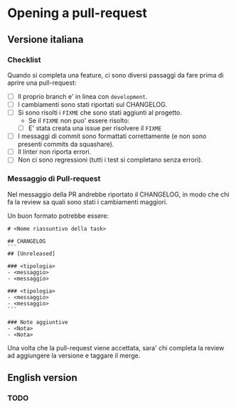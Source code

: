 # Opening a pull-request

## Versione italiana

### Checklist

Quando si completa una feature, ci sono diversi passaggi da fare prima di aprire una pull-request:
- [ ] Il proprio branch e' in linea con `development`.
- [ ] I cambiamenti sono stati riportati sul CHANGELOG.
- [ ] Si sono risolti i `FIXME` che sono stati aggiunti al progetto. 
    - Se il `FIXME` non puo' essere risolto:
    - [ ] E' stata creata una issue per risolvere il `FIXME`   
- [ ] I messaggi di commit sono formattati correttamente (e non sono presenti commits da squashare).
- [ ] Il linter non riporta errori.
- [ ] Non ci sono regressioni (tutti i test si completano senza errori).

### Messaggio di Pull-request

Nel messaggio della PR andrebbe riportato il CHANGELOG, in modo che chi fa la review sa quali sono stati i cambiamenti maggiori.

Un buon formato potrebbe essere:
````
# <Nome riassuntivo della task>

## CHANGELOG
```
## [Unreleased]

### <tipologia>
- <messaggio>
- <messaggio>

### <tipologia>
- <messaggio>
- <messaggio>
```

### Note aggiuntive
- <Nota>
- <Nota>
````

Una volta che la pull-request viene accettata, sara' chi completa la review ad aggiungere la versione e taggare il merge.

## English version
### TODO
